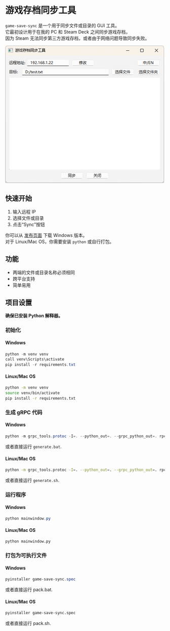 # 游戏存档同步工具

`game-save-sync` 是一个用于同步文件或目录的 GUI 工具。  
它最初设计用于在我的 PC 和 Steam Deck 之间同步游戏存档，  
因为 Steam 无法同步第三方游戏存档，或者由于网络问题导致同步失败。

![使用截图](window_zh_CN.png "使用截图")

## 快速开始
1. 输入远程 IP
2. 选择文件或目录
3. 点击“Sync”按钮

你可以从 [发布页面](#) 下载 Windows 版本。  
对于 Linux/Mac OS，你需要安装 `python` 或自行打包。

## 功能
- 两端的文件或目录名称必须相同
- 跨平台支持
- 简单易用

## 项目设置

**确保已安装 Python 解释器。**

### 初始化

#### Windows
```powershell
python -m venv venv
call venv\Scripts\activate
pip install -r requirements.txt
```

#### Linux/Mac OS
```bash
python -m venv venv
source venv/bin/activate
pip install -r requirements.txt
```

### 生成 gRPC 代码

#### Windows
```powershell
python -m grpc_tools.protoc -I=. --python_out=. --grpc_python_out=. rpc_service.proto  
```
或者直接运行 `generate.bat`.

#### Linux/Mac OS
```bash
python -m grpc_tools.protoc -I=. --python_out=. --grpc_python_out=. rpc_service.proto  
```
或者直接运行 `generate.sh`.

### 运行程序
#### Windows
```powershell
python mainwindow.py
```

#### Linux/Mac OS
```bash
python mainwindow.py
```

### 打包为可执行文件
#### Windows
```powershell
pyinstaller game-save-sync.spec
```
或者直接运行 pack.bat.

#### Linux/Mac OS
```bash
pyinstaller game-save-sync.spec
```
或者直接运行 pack.sh.